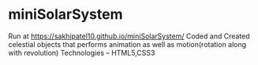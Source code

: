 # miniSolarSystem
Run at https://sakhipatel10.github.io/miniSolarSystem/
Coded and Created celestial objects that performs animation as well as motion(rotation along with revolution) 
Technologies – HTML5,CSS3 
